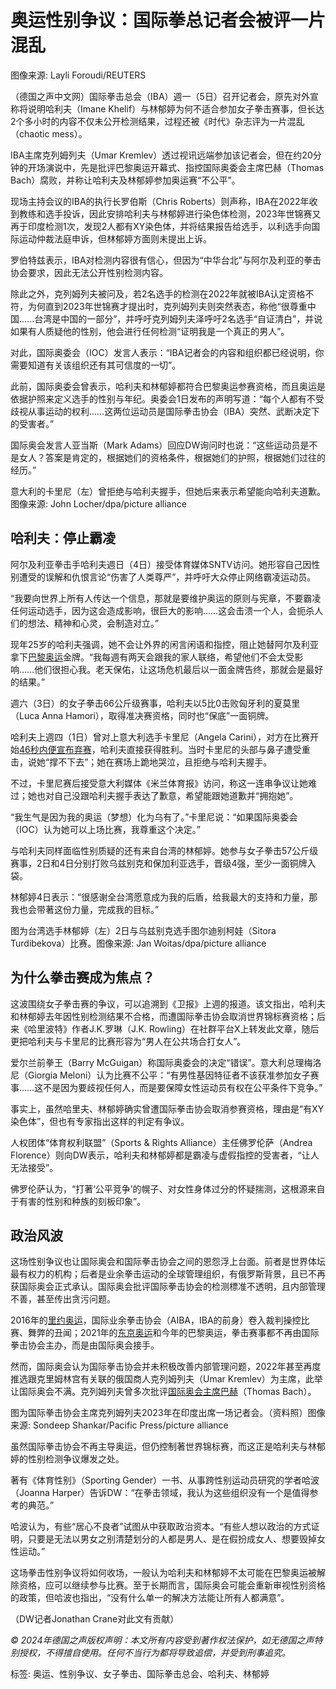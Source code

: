 # 奥运性别争议：国际拳总记者会被评一片混乱

图像来源: Layli Foroudi/REUTERS

（德国之声中文网）国际拳击总会（IBA）週一（5日）召开记者会，原先对外宣称将说明哈利夫（Imane Khelif）与林郁婷为何不适合参加女子拳击赛事，但长达2个多小时的内容不仅未公开检测结果，过程还被《时代》杂志评为一片混乱（chaotic mess）。

IBA主席克列姆列夫（Umar Kremlev）透过视讯远端参加该记者会，但在约20分钟的开场演说中，先是批评巴黎奥运开幕式、指控国际奥委会主席巴赫（Thomas Bach）腐败，并称让哈利夫及林郁婷参加奥运赛“不公平”。

现场主持会议的IBA的执行长罗伯斯（Chris Roberts）则声称，IBA在2022年收到教练和选手投诉，因此安排哈利夫与林郁婷进行染色体检测，2023年世锦赛又再于印度检测1次，发现2人都有XY染色体，并将结果报告给选手，以利选手向国际运动仲裁法庭申诉，但林郁婷方面则未提出上诉。

罗伯特兹表示，IBA对检测内容很有信心，但因为“中华台北”与阿尔及利亚的拳击协会要求，因此无法公开性别检测内容。

除此之外，克列姆列夫被问及，若2名选手的检测在2022年就被IBA认定资格不符，为何直到2023年世锦赛才提出时，克列姆列夫则突然表态，称他“很尊重中国......台湾是中国的一部分”，并呼吁克列姆列夫泽呼吁2名选手“自证清白”，并说如果有人质疑他的性别，他会进行任何检测“证明我是一个真正的男人”。

对此，国际奥委会（IOC）发言人表示：“IBA记者会的内容和组织都已经说明，你需要知道有关该组织还有其可信度的一切”。

此前，国际奥委会曾表示，哈利夫和林郁婷都符合巴黎奥运参赛资格，而且奥运是依据护照来定义选手的性别与年纪。奥委会1日发布的声明写道：“每个人都有不受歧视从事运动的权利……这两位运动员是国际拳击协会（IBA）突然、武断决定下的受害者。”

国际奥会发言人亚当斯（Mark Adams）回应DW询问时也说：“这些运动员是不是女人？答案是肯定的，根据她们的资格条件，根据她们的护照，根据她们过往的经历。”

意大利的卡里尼（左）曾拒绝与哈利夫握手，但她后来表示希望能向哈利夫道歉。图像来源: John Locher/dpa/picture alliance

## 哈利夫：停止霸凌

阿尔及利亚拳击手哈利夫週日（4日）接受体育媒体SNTV访问。她形容自己因性别遭受的误解和仇恨言论“伤害了人类尊严”，并呼吁大众停止网络霸凌运动员。

“我要向世界上所有人传达一个信息，那就是要维护奥运的原则与宪章，不要霸凌任何运动选手，因为这会造成影响，很巨大的影响……这会击溃一个人，会扼杀人们的想法、精神和心灵，会制造对立。”

现年25岁的哈利夫强调，她不会让外界的闲言闲语和指控，阻止她替阿尔及利亚拿下[巴黎奥运](/zh/奥运会/t-17464617)金牌。“我每週有两天会跟我的家人联络，希望他们不会太受影响……他们很担心我。老天保佑，让这场危机最后以一面金牌告终，那就会是最好的结果。”

週六（3日）的女子拳击66公斤级赛事，哈利夫以5比0击败匈牙利的夏莫里（Luca Anna Hamori），取得准决赛资格，同时也“保底”一面铜牌。

哈利夫上週四（1日）曾对上意大利选手卡里尼（Angela Carini），对方在比赛开始[46秒内便宣布弃赛](/zh/不到一分钟将对手打退赛-女拳击选手陷性别争议/a-69838598)，哈利夫直接获得胜利。当时卡里尼的头部与鼻子遭受重击，说她“撑不下去”；她在赛场上跪地哭泣，且拒绝与哈利夫握手。

不过，卡里尼赛后接受意大利媒体《米兰体育报》访问，称这一连串争议让她难过；她也对自己没跟哈利夫握手表达了歉意，希望能跟她道歉并“拥抱她”。

“我生气是因为我的奥运（梦想）化为乌有了。”卡里尼说：“如果国际奥委会（IOC）认为她可以上场比赛，我尊重这个决定。”

与哈利夫同样面临性别质疑的还有来自台湾的林郁婷。她参与女子拳击57公斤级赛事，2日和4日分别打败乌兹别克和保加利亚选手，晋级4强，至少一面铜牌入袋。

林郁婷4日表示：“很感谢全台湾愿意成为我的后盾，给我最大的支持和力量，那我也会带著这份力量，完成我的目标。”

图为台湾选手林郁婷（左）2日与乌兹别克选手图尔迪别柯娃（Sitora Turdibekova）比赛。图像来源: Jan Woitas/dpa/picture alliance

## 为什么拳击赛成为焦点？

这波围绕女子拳击赛的争议，可以追溯到《卫报》上週的报道。该文指出，哈利夫和林郁婷去年因性别检测结果不合格，而遭国际拳击协会取消世界锦标赛资格；后来《哈里波特》作者J.K.罗琳（J.K. Rowling）在社群平台X上转发此文章，随后更把哈利夫与卡里尼的比赛形容为“男人在公共场合打女人”。

爱尔兰前拳王（Barry McGuigan）称国际奥委会的决定“错误”。意大利总理梅洛尼（Giorgia Meloni）认为比赛不公平：“有男性基因特征者不该获准参加女子赛事……这不是因为要歧视任何人，而是要保障女性运动员有权在公平条件下竞争。”

事实上，虽然哈里夫、林郁婷确实曾遭国际拳击协会取消参赛资格，理由是“有XY染色体”，但也有专家指出这样的判定有争议。

人权团体“体育权利联盟”（Sports & Rights Alliance）主任佛罗伦萨（Andrea Florence）则向DW表示，哈利夫和林郁婷都是霸凌与虚假指控的受害者，“让人无法接受”。

佛罗伦萨认为，“打著‘公平竞争’的幌子、对女性身体过分的怀疑揣测，这根源来自于有害的性别和种族的刻板印象”。

## 政治风波

这场性别争议也让国际奥会和国际拳击协会之间的恩怨浮上台面。前者是世界体坛最有权力的机构；后者是业余拳击运动的全球管理组织，有俄罗斯背景，且已不再获国际奥会正式承认。国际奥会批评国际拳击协会的检测標准不透明，且内部管理不善，甚至传出贪污问题。

2016年的[里约奥运](/zh/里约奥运开幕式-全球媒体点赞/a-19453257)，国际业余拳击协会（AIBA，IBA的前身）卷入裁判操控比赛、舞弊的丑闻；2021年的[东京奥运](/zh/东奥强调性别多元-同志选手争取发声/a-58750908)和今年的巴黎奥运，拳击赛事都不再由国际拳击协会主办，而是由国际奥会接手。

然而，国际奥会认为国际拳击协会并未积极改善内部管理问题，2022年甚至再度推选跟克里姆林宫有关联的俄国商人克列姆列夫（Umar Kremlev）为主席，此举让国际奥会不满。克列姆列夫曾多次批评[国际奥会主席巴赫](/zh/巴赫ioc无法解决这个世界上的政治问题/a-60127477)（Thomas Bach）。

图为国际拳击协会主席克列姆列夫2023年在印度出席一场记者会。（资料照）图像来源: Sondeep Shankar/Pacific Press/picture alliance

虽然国际拳击协会不再主导奥运，但仍控制著世界锦标赛，而这正是哈利夫与林郁婷的性别检测争议爆发之处。

著有《体育性别》（Sporting Gender）一书、从事跨性别运动员研究的学者哈波（Joanna Harper）告诉DW：“在拳击领域，我认为这些组织没有一个是值得参考的典范。”

哈波认为，有些“居心不良者”试图从中获取政治资本。“有些人想以政治的方式证明，只要是无法以男女之别清楚划分的人都是男人、是在假扮成女人、想要毁掉女性运动。”

这场拳击性别争议将如何收场，一般认为哈利夫和林郁婷不太可能在巴黎奥运被解除资格，应可以继续参与比赛。至于长期而言，国际奥会可能会重新审视性别资格的政策，但哈波也指出，“没有什么单一的解决方法能让所有人都满意”。

（DW记者Jonathan Crane对此文有贡献）

_© 2024年德国之声版权声明：本文所有内容受到著作权法保护，如无德国之声特别授权，不得擅自使用。任何不当行为都将导致追偿，并受到刑事追究。_

标签: 奥运、性别争议、女子拳击、国际拳击总会、哈利夫、林郁婷
